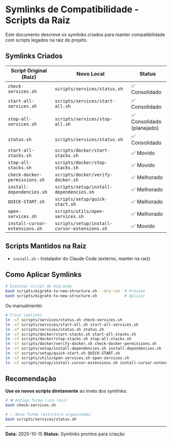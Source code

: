 # Symlinks de Compatibilidade - Scripts da Raiz

Este documento descreve os symlinks criados para manter compatibilidade com scripts legados na raiz do projeto.

## Symlinks Criados

| Script Original (Raiz) | Novo Local | Status |
|------------------------|------------|--------|
| `check-services.sh` | `scripts/services/status.sh` | ✅ Consolidado |
| `start-all-services.sh` | `scripts/services/start-all.sh` | ✅ Consolidado |
| `stop-all-services.sh` | `scripts/services/stop-all.sh` | ✅ Consolidado (planejado) |
| `status.sh` | `scripts/services/status.sh` | ✅ Consolidado |
| `start-all-stacks.sh` | `scripts/docker/start-stacks.sh` | ✅ Movido |
| `stop-all-stacks.sh` | `scripts/docker/stop-stacks.sh` | ✅ Movido |
| `check-docker-permissions.sh` | `scripts/docker/verify-docker.sh` | ✅ Melhorado |
| `install-dependencies.sh` | `scripts/setup/install-dependencies.sh` | ✅ Melhorado |
| `QUICK-START.sh` | `scripts/setup/quick-start.sh` | ✅ Melhorado |
| `open-services.sh` | `scripts/utils/open-services.sh` | ✅ Melhorado |
| `install-cursor-extensions.sh` | `scripts/setup/install-cursor-extensions.sh` | ✅ Movido |

## Scripts Mantidos na Raiz

- `install.sh` - Instalador do Claude Code (externo, manter na raiz)

## Como Aplicar Symlinks

```bash
# Executar script de migração
bash scripts/migrate-to-new-structure.sh --dry-run  # Preview
bash scripts/migrate-to-new-structure.sh            # Aplicar
```

Ou manualmente:

```bash
# Criar symlinks
ln -sf scripts/services/status.sh check-services.sh
ln -sf scripts/services/start-all.sh start-all-services.sh
ln -sf scripts/services/status.sh status.sh
ln -sf scripts/docker/start-stacks.sh start-all-stacks.sh
ln -sf scripts/docker/stop-stacks.sh stop-all-stacks.sh
ln -sf scripts/docker/verify-docker.sh check-docker-permissions.sh
ln -sf scripts/setup/install-dependencies.sh install-dependencies.sh
ln -sf scripts/setup/quick-start.sh QUICK-START.sh
ln -sf scripts/utils/open-services.sh open-services.sh
ln -sf scripts/setup/install-cursor-extensions.sh install-cursor-extensions.sh
```

## Recomendação

**Use os novos scripts diretamente** ao invés dos symlinks:

```bash
# ❌ Antiga forma (via raiz)
bash check-services.sh

# ✅ Nova forma (estrutura organizada)
bash scripts/services/status.sh
```

---

**Data:** 2025-10-15
**Status:** Symlinks prontos para criação
